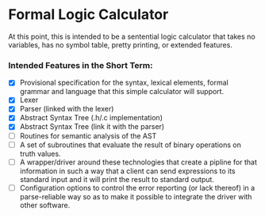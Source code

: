 # Formal Logic Calculator 
At this point, this is intended to be a sentential logic calculator that takes no variables, has no symbol table, pretty printing, or extended features. 

### Intended Features in the Short Term:
- [x] Provisional specification for the syntax, lexical elements, formal grammar and language that this simple calculator will support.
- [x] Lexer
- [x] Parser (linked with the lexer)
- [x] Abstract Syntax Tree (.h/.c implementation)
- [x] Abstract Syntax Tree (link it with the parser)
- [ ] Routines for semantic analysis of the AST
- [ ] A set of subroutines that evaluate the result of binary operations on truth values.
- [ ] A wrapper/driver around these technologies that create a pipline for that information in such a way that a client can send expressions to 
its standard input and it will print the result to standard output.
- [ ] Configuration options to control the error reporting (or lack thereof) in a parse-reliable way so as to make it possible to integrate the driver
with other software.
